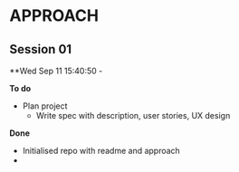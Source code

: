 # APPROACH

## Session 01

**Wed Sep 11 15:40:50 - 

**To do**
- Plan project
    - Write spec with description, user stories, UX design

**Done**
- Initialised repo with readme and approach
- 